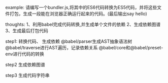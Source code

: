 example:
请编写一个bundler.js,将其中的ES6代码转换为ES5代码，并将这些文件打包，生成一段能在浏览器正确运行起来的代码。(最后输出say hello)

thoughts:
1、利用babel完成代码转换,并生成单个文件的依赖
2、生成依赖图谱
3、生成最后打包代码

step1:
转换代码、 生成依赖
@babel/parser生成AST抽象语法树
@babel/traverse进行AST遍历，记录依赖关系
@babel/core和@babel/preset-env进行代码的转换

step2
生成依赖图谱

step3
生成代码字符串
